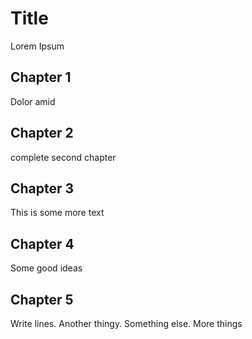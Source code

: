 # Title 


Lorem Ipsum

## Chapter 1

Dolor amid

## Chapter 2

complete second chapter

## Chapter 3

This is some more text

## Chapter 4

Some good ideas

## Chapter 5

Write lines. Another thingy.
Something else.
More things

